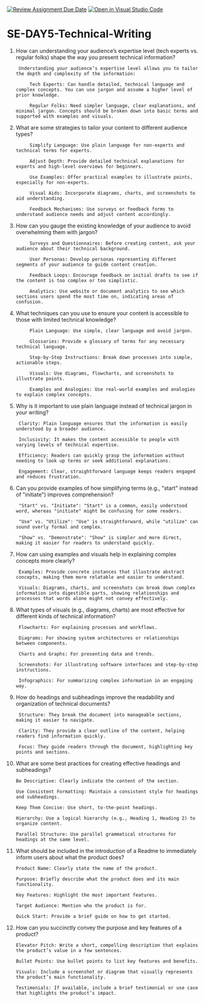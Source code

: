 [![Review Assignment Due Date](https://classroom.github.com/assets/deadline-readme-button-22041afd0340ce965d47ae6ef1cefeee28c7c493a6346c4f15d667ab976d596c.svg)](https://classroom.github.com/a/zsAR-pyY)
[![Open in Visual Studio Code](https://classroom.github.com/assets/open-in-vscode-2e0aaae1b6195c2367325f4f02e2d04e9abb55f0b24a779b69b11b9e10269abc.svg)](https://classroom.github.com/online_ide?assignment_repo_id=18450542&assignment_repo_type=AssignmentRepo)
# SE-DAY5-Technical-Writing
1. How can understanding your audience’s expertise level (tech experts vs. regular folks) shape the way you present technical information?
        
        Understanding your audience’s expertise level allows you to tailor the depth and complexity of the information:
        
            Tech Experts: Can handle detailed, technical language and complex concepts. You can use jargon and assume a higher level of prior knowledge.
        
            Regular Folks: Need simpler language, clear explanations, and minimal jargon. Concepts should be broken down into basic terms and supported with examples and visuals.

2. What are some strategies to tailor your content to different audience types?
        
            Simplify Language: Use plain language for non-experts and technical terms for experts.
        
            Adjust Depth: Provide detailed technical explanations for experts and high-level overviews for beginners.
        
            Use Examples: Offer practical examples to illustrate points, especially for non-experts.
        
            Visual Aids: Incorporate diagrams, charts, and screenshots to aid understanding.
        
            Feedback Mechanisms: Use surveys or feedback forms to understand audience needs and adjust content accordingly.

3. How can you gauge the existing knowledge of your audience to avoid overwhelming them with jargon?

            Surveys and Questionnaires: Before creating content, ask your audience about their technical background.
        
            User Personas: Develop personas representing different segments of your audience to guide content creation.
        
            Feedback Loops: Encourage feedback on initial drafts to see if the content is too complex or too simplistic.
        
            Analytics: Use website or document analytics to see which sections users spend the most time on, indicating areas of confusion.
        
4. What techniques can you use to ensure your content is accessible to those with limited technical knowledge?
        
            Plain Language: Use simple, clear language and avoid jargon.
        
            Glossaries: Provide a glossary of terms for any necessary technical language.
        
            Step-by-Step Instructions: Break down processes into simple, actionable steps.
        
            Visuals: Use diagrams, flowcharts, and screenshots to illustrate points.
        
            Examples and Analogies: Use real-world examples and analogies to explain complex concepts.

5. Why is it important to use plain language instead of technical jargon in your writing?

        Clarity: Plain language ensures that the information is easily understood by a broader audience.
    
        Inclusivity: It makes the content accessible to people with varying levels of technical expertise.
    
        Efficiency: Readers can quickly grasp the information without needing to look up terms or seek additional explanations.
    
        Engagement: Clear, straightforward language keeps readers engaged and reduces frustration.

6. Can you provide examples of how simplifying terms (e.g., "start" instead of "initiate") improves comprehension?

        "Start" vs. "Initiate": "Start" is a common, easily understood word, whereas "initiate" might be confusing for some readers.
    
        "Use" vs. "Utilize": "Use" is straightforward, while "utilize" can sound overly formal and complex.
    
        "Show" vs. "Demonstrate": "Show" is simpler and more direct, making it easier for readers to understand quickly.

7. How can using examples and visuals help in explaining complex concepts more clearly?

        Examples: Provide concrete instances that illustrate abstract concepts, making them more relatable and easier to understand.
    
        Visuals: Diagrams, charts, and screenshots can break down complex information into digestible parts, showing relationships and processes that words alone might not convey effectively.

8. What types of visuals (e.g., diagrams, charts) are most effective for different kinds of technical information?

        Flowcharts: For explaining processes and workflows.
    
        Diagrams: For showing system architectures or relationships between components.
    
        Charts and Graphs: For presenting data and trends.
    
        Screenshots: For illustrating software interfaces and step-by-step instructions.
    
        Infographics: For summarizing complex information in an engaging way.

9. How do headings and subheadings improve the readability and organization of technical documents?

        Structure: They break the document into manageable sections, making it easier to navigate.
    
        Clarity: They provide a clear outline of the content, helping readers find information quickly.
    
        Focus: They guide readers through the document, highlighting key points and sections.

10. What are some best practices for creating effective headings and subheadings?

        Be Descriptive: Clearly indicate the content of the section.
    
        Use Consistent Formatting: Maintain a consistent style for headings and subheadings.
    
        Keep Them Concise: Use short, to-the-point headings.
    
        Hierarchy: Use a logical hierarchy (e.g., Heading 1, Heading 2) to organize content.
    
        Parallel Structure: Use parallel grammatical structures for headings at the same level.

11. What should be included in the introduction of a Readme to immediately inform users about what the product does?

        Product Name: Clearly state the name of the product.
    
        Purpose: Briefly describe what the product does and its main functionality.
    
        Key Features: Highlight the most important features.
    
        Target Audience: Mention who the product is for.
    
        Quick Start: Provide a brief guide on how to get started.

12. How can you succinctly convey the purpose and key features of a product?

        Elevator Pitch: Write a short, compelling description that explains the product’s value in a few sentences.
    
        Bullet Points: Use bullet points to list key features and benefits.
    
        Visuals: Include a screenshot or diagram that visually represents the product’s main functionality.
    
        Testimonials: If available, include a brief testimonial or use case that highlights the product’s impact.











